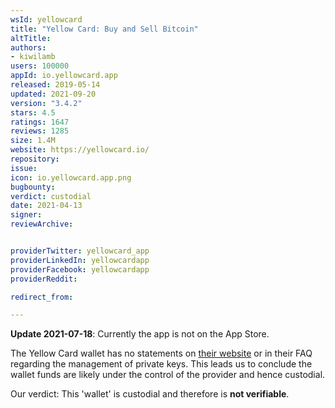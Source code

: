 ```yaml
---
wsId: yellowcard
title: "Yellow Card: Buy and Sell Bitcoin"
altTitle: 
authors:
- kiwilamb
users: 100000
appId: io.yellowcard.app
released: 2019-05-14
updated: 2021-09-20
version: "3.4.2"
stars: 4.5
ratings: 1647
reviews: 1285
size: 1.4M
website: https://yellowcard.io/
repository: 
issue: 
icon: io.yellowcard.app.png
bugbounty: 
verdict: custodial
date: 2021-04-13
signer: 
reviewArchive:


providerTwitter: yellowcard_app
providerLinkedIn: yellowcardapp
providerFacebook: yellowcardapp
providerReddit: 

redirect_from:

---
```



**Update 2021-07-18**: Currently the app is not on the App Store.

The Yellow Card wallet has no statements on [their website](https://yellowcard.io/) or in their FAQ regarding the management of private keys.
This leads us to conclude the wallet funds are likely under the control of the provider and hence custodial.

Our verdict: This 'wallet' is custodial and therefore is **not verifiable**.

